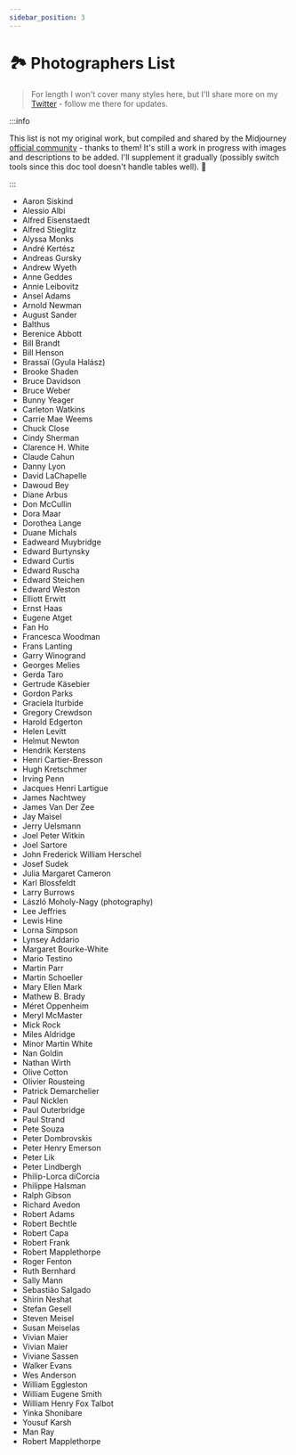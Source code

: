 ```yaml
---
sidebar_position: 3
---
```


# 🏞️ Photographers List

> For length I won't cover many styles here, but I'll share more on my [Twitter](https://twitter.com/hellojimmywong) - follow me there for updates.

:::info

This list is not my original work, but compiled and shared by the Midjourney [official community](https://docs.google.com/spreadsheets/d/1fFgHH_kUhu-TTR8aRxnzJScDaUA8WYbRejLjD19NhM0/edit#gid=1033747349) - thanks to them! It's still a work in progress with images and descriptions to be added. I'll supplement it gradually (possibly switch tools since this doc tool doesn't handle tables well). 🚧

:::

- Aaron Siskind
- Alessio Albi
- Alfred Eisenstaedt
- Alfred Stieglitz
- Alyssa Monks
- André Kertész
- Andreas Gursky
- Andrew Wyeth
- Anne Geddes
- Annie Leibovitz
- Ansel Adams
- Arnold Newman
- August Sander
- Balthus
- Berenice Abbott
- Bill Brandt
- Bill Henson
- Brassaï (Gyula Halász)
- Brooke Shaden
- Bruce Davidson
- Bruce Weber
- Bunny Yeager
- Carleton Watkins
- Carrie Mae Weems
- Chuck Close
- Cindy Sherman
- Clarence H. White
- Claude Cahun
- Danny Lyon
- David LaChapelle
- Dawoud Bey
- Diane Arbus
- Don McCullin
- Dora Maar
- Dorothea Lange
- Duane Michals
- Eadweard Muybridge
- Edward Burtynsky
- Edward Curtis
- Edward Ruscha
- Edward Steichen
- Edward Weston
- Elliott Erwitt
- Ernst Haas
- Eugene Atget
- Fan Ho
- Francesca Woodman
- Frans Lanting
- Garry Winogrand
- Georges Melies
- Gerda Taro
- Gertrude Käsebier
- Gordon Parks
- Graciela Iturbide
- Gregory Crewdson
- Harold Edgerton
- Helen Levitt
- Helmut Newton
- Hendrik Kerstens
- Henri Cartier-Bresson
- Hugh Kretschmer
- Irving Penn
- Jacques Henri Lartigue
- James Nachtwey
- James Van Der Zee
- Jay Maisel
- Jerry Uelsmann
- Joel Peter Witkin
- Joel Sartore
- John Frederick William Herschel
- Josef Sudek
- Julia Margaret Cameron
- Karl Blossfeldt
- Larry Burrows
- László Moholy-Nagy (photography)
- Lee Jeffries
- Lewis Hine
- Lorna Simpson
- Lynsey Addario
- Margaret Bourke-White
- Mario Testino
- Martin Parr
- Martin Schoeller
- Mary Ellen Mark
- Mathew B. Brady
- Méret Oppenheim
- Meryl McMaster
- Mick Rock
- Miles Aldridge
- Minor Martin White
- Nan Goldin
- Nathan Wirth
- Olive Cotton
- Olivier Rousteing
- Patrick Demarchelier
- Paul Nicklen
- Paul Outerbridge
- Paul Strand
- Pete Souza
- Peter Dombrovskis
- Peter Henry Emerson
- Peter Lik
- Peter Lindbergh
- Philip-Lorca diCorcia
- Philippe Halsman
- Ralph Gibson
- Richard Avedon
- Robert Adams
- Robert Bechtle
- Robert Capa
- Robert Frank
- Robert Mapplethorpe
- Roger Fenton
- Ruth Bernhard
- Sally Mann
- Sebastião Salgado
- Shirin Neshat
- Stefan Gesell
- Steven Meisel
- Susan Meiselas
- Vivian Maier
- Vivian Maier
- Viviane Sassen
- Walker Evans
- Wes Anderson
- William Eggleston
- William Eugene Smith
- William Henry Fox Talbot
- Yinka Shonibare
- Yousuf Karsh
- Man Ray
- Robert Mapplethorpe
